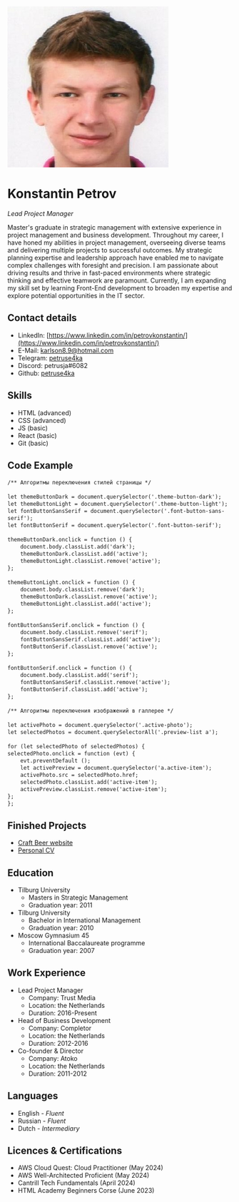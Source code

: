 ![Personal Photo of Konstantin Petrov](https://github.com/petruse4ka/rsschool-cv/blob/gh-pages/kp.jpg)
# Konstantin Petrov
*Lead Project Manager*

Master's graduate in strategic management with extensive experience in project management and business development. Throughout my career, I have honed my abilities in project management, overseeing diverse teams and delivering multiple projects to successful outcomes. My strategic planning expertise and leadership approach have enabled me to navigate complex challenges with foresight and precision. I am passionate about driving results and thrive in fast-paced environments where strategic thinking and effective teamwork are paramount. Currently, I am expanding my skill set by learning Front-End development to broaden my expertise and explore potential opportunities in the IT sector.

## Contact details
* LinkedIn: [https://www.linkedin.com/in/petrovkonstantin/](https://www.linkedin.com/in/petrovkonstantin/)
* E-Mail: karlson8.9@hotmail.com
* Telegram: [petruse4ka](https://t.me/petruse4ka)
* Discord: petrusja#6082
* Github: [petruse4ka](https://github.com/petruse4ka)

## Skills
* HTML (advanced)
* CSS (advanced)
* JS (basic)
* React (basic)
* Git (basic)

## Code Example
```
/** Алгоритмы переключения стилей страницы */

let themeButtonDark = document.querySelector('.theme-button-dark');
let themeButtonLight = document.querySelector('.theme-button-light');
let fontButtonSansSerif = document.querySelector('.font-button-sans-serif');
let fontButtonSerif = document.querySelector('.font-button-serif');

themeButtonDark.onclick = function () {
    document.body.classList.add('dark');
    themeButtonDark.classList.add('active');
    themeButtonLight.classList.remove('active');
};

themeButtonLight.onclick = function () {
    document.body.classList.remove('dark');
    themeButtonDark.classList.remove('active');
    themeButtonLight.classList.add('active');
};

fontButtonSansSerif.onclick = function () {
    document.body.classList.remove('serif');
    fontButtonSansSerif.classList.add('active');
    fontButtonSerif.classList.remove('active');
};

fontButtonSerif.onclick = function () {
    document.body.classList.add('serif');
    fontButtonSansSerif.classList.remove('active');
    fontButtonSerif.classList.add('active');
};

/** Алгоритмы переключения изображений в галлерее */

let activePhoto = document.querySelector('.active-photo');
let selectedPhotos = document.querySelectorAll('.preview-list a');

for (let selectedPhoto of selectedPhotos) {
selectedPhoto.onclick = function (evt) {
    evt.preventDefault ();
    let activePreview = document.querySelector('a.active-item');
    activePhoto.src = selectedPhoto.href;
    selectedPhoto.classList.add('active-item');
    activePreview.classList.remove('active-item');
};
};
```
## Finished Projects
* [Craft Beer website](https://github.com/petruse4ka/petruse4ka.github.io)
* [Personal CV](https://github.com/petruse4ka/rsschool-cv)

## Education
* Tilburg University
    * Masters in Strategic Management
    * Graduation year: 2011
* Tilburg University
    * Bachelor in International Management
    * Graduation year: 2010
* Moscow Gymnasium 45
    * International Baccalaureate programme
    * Graduation year: 2007

## Work Experience
* Lead Project Manager
    * Company: Trust Media
    * Location: the Netherlands
    * Duration: 2016-Present
* Head of Business Development
    * Company: Completor
    * Location: the Netherlands
    * Duration: 2012-2016
* Co-founder & Director
    * Company: Atoko
    * Location: the Netherlands
    * Duration: 2011-2012

## Languages
* English - *Fluent*
* Russian - *Fluent*
* Dutch - *Intermediary*

## Licences & Certifications
* AWS Cloud Quest: Cloud Practitioner (May 2024)
* AWS Well-Architected Proficient (May 2024)
* Cantrill Tech Fundamentals (April 2024)
* HTML Academy Beginners Corse (June 2023)
